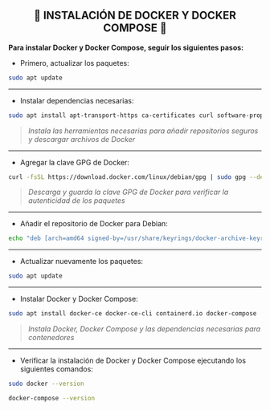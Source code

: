 <h2 align="center"> 🐳 INSTALACIÓN DE DOCKER Y DOCKER COMPOSE 🐳 </h2>

**Para instalar Docker y Docker Compose, seguir los siguientes pasos:**


- Primero, actualizar los paquetes:

```bash
sudo apt update
```

---

- Instalar dependencias necesarias:

```bash
sudo apt install apt-transport-https ca-certificates curl software-properties-common
```

> *Instala las herramientas necesarias para añadir repositorios seguros y descargar archivos de Docker*

---

- Agregar la clave GPG de Docker:

```bash
curl -fsSL https://download.docker.com/linux/debian/gpg | sudo gpg --dearmor -o /usr/share/keyrings/docker-archive-keyring.gpg
```

> *Descarga y guarda la clave GPG de Docker para verificar la autenticidad de los paquetes*

---

- Añadir el repositorio de Docker para Debian:

```bash
echo "deb [arch=amd64 signed-by=/usr/share/keyrings/docker-archive-keyring.gpg] https://download.docker.com/linux/debian $(lsb_release -cs) stable" | sudo tee /etc/apt/sources.list.d/docker.list > /dev/null
```

---

- Actualizar nuevamente los paquetes:

```bash
sudo apt update
```

---

- Instalar Docker y Docker Compose:

```bash
sudo apt install docker-ce docker-ce-cli containerd.io docker-compose
```

> *Instala Docker, Docker Compose y las dependencias necesarias para contenedores*

---

- Verificar la instalación de Docker y Docker Compose ejecutando los siguientes comandos:

```bash
sudo docker --version
```

```bash
docker-compose --version
```
